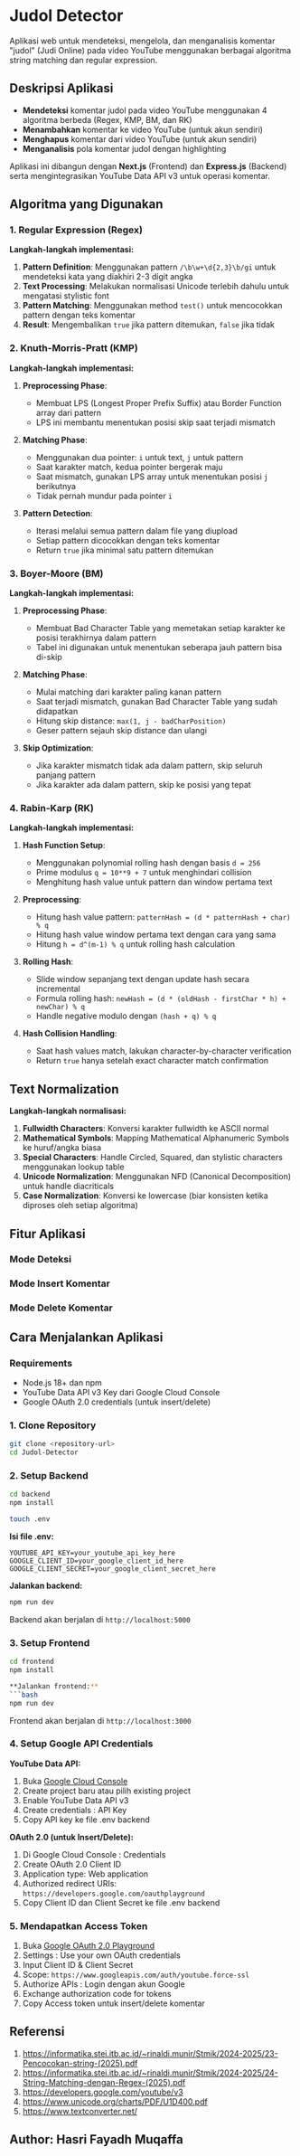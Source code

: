 # Judol Detector

Aplikasi web untuk mendeteksi, mengelola, dan menganalisis komentar "judol" (Judi Online) pada video YouTube menggunakan berbagai algoritma string matching dan regular expression.

## **Deskripsi Aplikasi**

- **Mendeteksi** komentar judol pada video YouTube menggunakan 4 algoritma berbeda (Regex, KMP, BM, dan RK)
- **Menambahkan** komentar ke video YouTube (untuk akun sendiri)  
- **Menghapus** komentar dari video YouTube (untuk akun sendiri)
- **Menganalisis** pola komentar judol dengan highlighting

Aplikasi ini dibangun dengan **Next.js** (Frontend) dan **Express.js** (Backend) serta mengintegrasikan YouTube Data API v3 untuk operasi komentar.

## **Algoritma yang Digunakan**

### **1. Regular Expression (Regex)**

**Langkah-langkah implementasi:**
1. **Pattern Definition**: Menggunakan pattern `/\b\w+\d{2,3}\b/gi` untuk mendeteksi kata yang diakhiri 2-3 digit angka
2. **Text Processing**: Melakukan normalisasi Unicode terlebih dahulu untuk mengatasi stylistic font
3. **Pattern Matching**: Menggunakan method `test()` untuk mencocokkan pattern dengan teks komentar
4. **Result**: Mengembalikan `true` jika pattern ditemukan, `false` jika tidak

### **2. Knuth-Morris-Pratt (KMP)**

**Langkah-langkah implementasi:**
1. **Preprocessing Phase**: 
   - Membuat LPS (Longest Proper Prefix Suffix) atau Border Function array dari pattern
   - LPS ini membantu menentukan posisi skip saat terjadi mismatch

2. **Matching Phase**:
   - Menggunakan dua pointer: `i` untuk text, `j` untuk pattern  
   - Saat karakter match, kedua pointer bergerak maju
   - Saat mismatch, gunakan LPS array untuk menentukan posisi `j` berikutnya
   - Tidak pernah mundur pada pointer `i`

3. **Pattern Detection**:
   - Iterasi melalui semua pattern dalam file yang diupload
   - Setiap pattern dicocokkan dengan teks komentar
   - Return `true` jika minimal satu pattern ditemukan

### **3. Boyer-Moore (BM)**

**Langkah-langkah implementasi:**
1. **Preprocessing Phase**:
   - Membuat Bad Character Table yang memetakan setiap karakter ke posisi terakhirnya dalam pattern
   - Tabel ini digunakan untuk menentukan seberapa jauh pattern bisa di-skip

2. **Matching Phase**:
   - Mulai matching dari karakter paling kanan pattern
   - Saat terjadi mismatch, gunakan Bad Character Table yang sudah didapatkan
   - Hitung skip distance: `max(1, j - badCharPosition)`
   - Geser pattern sejauh skip distance dan ulangi

3. **Skip Optimization**:
   - Jika karakter mismatch tidak ada dalam pattern, skip seluruh panjang pattern
   - Jika karakter ada dalam pattern, skip ke posisi yang tepat

### **4. Rabin-Karp (RK)**

**Langkah-langkah implementasi:**
1. **Hash Function Setup**:
   - Menggunakan polynomial rolling hash dengan basis `d = 256`
   - Prime modulus `q = 10**9 + 7` untuk menghindari collision
   - Menghitung hash value untuk pattern dan window pertama text

2. **Preprocessing**:
   - Hitung hash value pattern: `patternHash = (d * patternHash + char) % q`
   - Hitung hash value window pertama text dengan cara yang sama
   - Hitung `h = d^(m-1) % q` untuk rolling hash calculation

3. **Rolling Hash**:
   - Slide window sepanjang text dengan update hash secara incremental
   - Formula rolling hash: `newHash = (d * (oldHash - firstChar * h) + newChar) % q`
   - Handle negative modulo dengan `(hash + q) % q`

4. **Hash Collision Handling**:
   - Saat hash values match, lakukan character-by-character verification
   - Return `true` hanya setelah exact character match confirmation

## **Text Normalization**

**Langkah-langkah normalisasi:**
1. **Fullwidth Characters**: Konversi karakter fullwidth ke ASCII normal
2. **Mathematical Symbols**: Mapping Mathematical Alphanumeric Symbols ke huruf/angka biasa
3. **Special Characters**: Handle Circled, Squared, dan stylistic characters menggunakan lookup table
4. **Unicode Normalization**: Menggunakan NFD (Canonical Decomposition) untuk handle diacriticals
5. **Case Normalization**: Konversi ke lowercase (biar konsisten ketika diproses oleh setiap algoritma)

## **Fitur Aplikasi**

### **Mode Deteksi**
### **Mode Insert Komentar**
### **Mode Delete Komentar**

## **Cara Menjalankan Aplikasi**

### **Requirements**
- Node.js 18+ dan npm
- YouTube Data API v3 Key dari Google Cloud Console
- Google OAuth 2.0 credentials (untuk insert/delete)

### **1. Clone Repository**
```bash
git clone <repository-url>
cd Judol-Detector
```

### **2. Setup Backend**
```bash
cd backend
npm install

touch .env
```

**Isi file .env:**
```env
YOUTUBE_API_KEY=your_youtube_api_key_here
GOOGLE_CLIENT_ID=your_google_client_id_here
GOOGLE_CLIENT_SECRET=your_google_client_secret_here
```

**Jalankan backend:**
```bash
npm run dev
```
Backend akan berjalan di `http://localhost:5000`

### **3. Setup Frontend**
```bash
cd frontend
npm install

**Jalankan frontend:**
```bash
npm run dev
```
Frontend akan berjalan di `http://localhost:3000`

### **4. Setup Google API Credentials**

**YouTube Data API:**
1. Buka [Google Cloud Console](https://console.cloud.google.com)
2. Create project baru atau pilih existing project
3. Enable YouTube Data API v3
4. Create credentials : API Key
5. Copy API key ke file .env backend

**OAuth 2.0 (untuk Insert/Delete):**
1. Di Google Cloud Console : Credentials
2. Create OAuth 2.0 Client ID
3. Application type: Web application
4. Authorized redirect URIs: `https://developers.google.com/oauthplayground`
5. Copy Client ID dan Client Secret ke file .env backend

### **5. Mendapatkan Access Token**
1. Buka [Google OAuth 2.0 Playground](https://developers.google.com/oauthplayground/)
2. Settings : Use your own OAuth credentials
3. Input Client ID & Client Secret
4. Scope: `https://www.googleapis.com/auth/youtube.force-ssl`
5. Authorize APIs : Login dengan akun Google
6. Exchange authorization code for tokens
7. Copy Access token untuk insert/delete komentar

## **Referensi**

1. https://informatika.stei.itb.ac.id/~rinaldi.munir/Stmik/2024-2025/23-Pencocokan-string-(2025).pdf
2. https://informatika.stei.itb.ac.id/~rinaldi.munir/Stmik/2024-2025/24-String-Matching-dengan-Regex-(2025).pdf
3. https://developers.google.com/youtube/v3
4. https://www.unicode.org/charts/PDF/U1D400.pdf
5. https://www.textconverter.net/

## Author: Hasri Fayadh Muqaffa